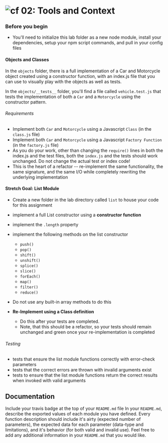 ![cf](https://i.imgur.com/7v5ASc8.png) 02: Tools and Context
============================================================

### Before you begin
* You'll need to initialize this lab folder as a new node module, install your dependencies, setup your npm script commands, and pull in your config files

#### Objects and Classes
In the `objects` folder, there is a full implementation of a Car and Motorcycle object created using a constructor function, with an index.js file that you can use to visually play with the objects as well as tests.

In the `objects/__tests__` folder, you'll find a file called `vehicle.test.js` that tests the implementation of both a `Car` and a `Motorcycle` using the constructor pattern.

###### Requirements
* Implement both `Car` and `Motorcycle` using a Javascript `Class` (in the `class.js` file)
* Implement both `Car` and `Motorcycle` using a Javascript `Factory Function` (in the `factory.js` file)
* As you do your work, other than changing the `require()` lines in both the index.js and the test files, both the `index.js` and the tests should work unchanged. Do not change the actual test or index code!
* This is the heart of a refactor -- re-implement the same functionality, the same signature, and the same I/O while completely rewriting the underlying implementation

#### Stretch Goal: List Module
  * Create a new folder in the lab directory called `list` to house your code for this assignment
  * implement a full List constructor using a **constructor function**
  * implement the `.length` property
  * implement the following methods on the list constructor
    * `push()`
    * `pop()`
    * `shift()`
    * `unshift()`
    * `splice()`
    * `slice()`
    * `forEach()`
    * `map()`
    * `filter()`
    * `reduce()`
  * Do not use any built-in array methods to do this

  * **Re-Implement using a Class definition**
    * Do this after your tests are completed.
    * Note, that this should be a refactor, so your tests should remain unchanged and green once your re-implementation is completed
  
###### Testing
* tests that ensure the list module functions correctly with error-check parameters
* tests that the correct errors are thrown with invalid arguments exist
* tests to ensure that the list module functions return the correct results when invoked with valid arguments

##  Documentation
Include your travis badge at the top of your `README.md` file
In your `README.md`, describe the exported values of each module you have defined. Every function description should include it's airty (expected number of parameters), the expected data for each parameter (data-type and limitations), and it's behavior (for both valid and invalid use). Feel free to add any additional information in your `README.md` that you would like.
